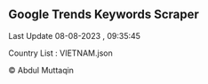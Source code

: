 

## Google Trends Keywords Scraper 
 
Last Update 08-08-2023 , 09:35:45

Country List :
VIETNAM.json



© Abdul Muttaqin 
